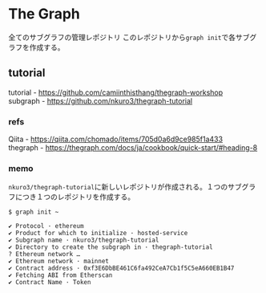 # The Graph
全てのサブグラフの管理レポジトリ
このレポジトリから`graph init`で各サブグラフを作成する。

## tutorial
tutorial - https://github.com/camiinthisthang/thegraph-workshop  
subgraph - https://github.com/nkuro3/thegraph-tutorial  

### refs
Qiita - https://qiita.com/chomado/items/705d0a6d9ce985f1a433  
thegraph - https://thegraph.com/docs/ja/cookbook/quick-start/#heading-8  

### memo
`nkuro3/thegraph-tutorial`に新しいレポジトリが作成される。１つのサブグラフにつき１つのレポジトリを作成する。
```shell
$ graph init ~

✔ Protocol · ethereum
✔ Product for which to initialize · hosted-service
✔ Subgraph name · nkuro3/thegraph-tutorial
✔ Directory to create the subgraph in · thegraph-tutorial
? Ethereum network … 
✔ Ethereum network · mainnet
✔ Contract address · 0xf3E6DbBE461C6fa492CeA7Cb1f5C5eA660EB1B47
✔ Fetching ABI from Etherscan
✔ Contract Name · Token
```